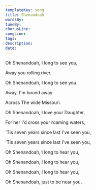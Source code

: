 ```yaml
---
templateKey: song
title: Shenandoah  
wordsBy:
tuneBy:
chorusLine:
songLine:
tags:
description:
date:
---
```

Oh Shenandoah, I long to see you,

Away you rolling river.

Oh Shenandoah, I long to see you

Away, I\'m bound away

Across The wide Missouri.

Oh Shenandoah, I love your Daughter,

For her I\'d cross your roaming waters,

\'Tis seven years since last I\'ve seen you,

\'Tis seven years since last I\'ve seen you,

Oh Shenandoah, I long to hear you,

Oh Shenandoah, I long to hear you,

Oh Shenandoah, I long to hear you,

Oh Shenandoah, just to be near you,
